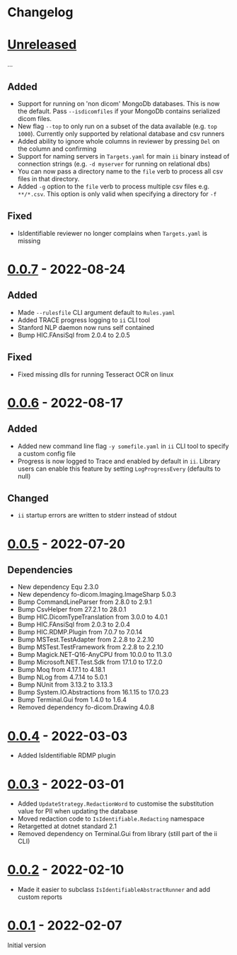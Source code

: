 # Changelog

# [Unreleased]

...

## Added

- Support for running on 'non dicom' MongoDb databases.  This is now the default.  Pass `--isdicomfiles` if your MongoDb contains serialized dicom files.
- New flag `--top` to only run on a subset of the data available (e.g. `top 1000`).  Currently only supported by relational database and csv runners
- Added ability to ignore whole columns in reviewer by pressing `Del` on the column and confirming
- Support for naming servers in `Targets.yaml` for main `ii` binary instead of connection strings (e.g. `-d myserver` for running on relational dbs)
- You can now pass a directory name to the `file` verb to process all csv files in that directory.
- Added `-g` option to the `file` verb to process multiple csv files e.g. `**/*.csv`.  This option is only valid when specifying a directory for `-f`


## Fixed

- IsIdentifiable reviewer no longer complains when `Targets.yaml` is missing

# [0.0.7] - 2022-08-24

## Added

- Made `--rulesfile` CLI argument default to `Rules.yaml`
- Added TRACE progress logging to `ii` CLI tool
- Stanford NLP daemon now runs self contained
- Bump HIC.FAnsiSql from 2.0.4 to 2.0.5

## Fixed

- Fixed missing dlls for running Tesseract OCR on linux

# [0.0.6] - 2022-08-17

## Added

- Added new command line flag `-y somefile.yaml` in `ii` CLI tool to specify a custom config file
- Progress is now logged to Trace and enabled by default in `ii`.  Library users can enable this feature by setting `LogProgressEvery` (defaults to null)

## Changed

- `ii` startup errors are written to stderr instead of stdout

# [0.0.5] - 2022-07-20

## Dependencies

- New dependency Equ 2.3.0
- New dependency fo-dicom.Imaging.ImageSharp 5.0.3
- Bump CommandLineParser from 2.8.0 to 2.9.1
- Bump CsvHelper from 27.2.1 to 28.0.1
- Bump HIC.DicomTypeTranslation from 3.0.0 to 4.0.1
- Bump HIC.FAnsiSql from 2.0.3 to 2.0.4
- Bump HIC.RDMP.Plugin from 7.0.7 to 7.0.14
- Bump MSTest.TestAdapter from 2.2.8 to 2.2.10
- Bump MSTest.TestFramework from 2.2.8 to 2.2.10
- Bump Magick.NET-Q16-AnyCPU from 10.0.0 to 11.3.0
- Bump Microsoft.NET.Test.Sdk from 17.1.0 to 17.2.0
- Bump Moq from 4.17.1 to 4.18.1
- Bump NLog from 4.7.14 to 5.0.1
- Bump NUnit from 3.13.2 to 3.13.3
- Bump System.IO.Abstractions from 16.1.15 to 17.0.23
- Bump Terminal.Gui from 1.4.0 to 1.6.4
- Removed dependency fo-dicom.Drawing 4.0.8

# [0.0.4] - 2022-03-03

- Added IsIdentifiable RDMP plugin

# [0.0.3] - 2022-03-01

- Added `UpdateStrategy.RedactionWord` to customise the substitution value for PII when updating the database
- Moved redaction code to `IsIdentifiable.Redacting` namespace
- Retargetted at dotnet standard 2.1
- Removed dependency on Terminal.Gui from library (still part of the ii CLI)

# [0.0.2] - 2022-02-10

- Made it easier to subclass `IsIdentifiableAbstractRunner` and add custom reports

# [0.0.1] - 2022-02-07

Initial version

[Unreleased]: https://github.com/SMI/IsIdentifiable/compare/v0.0.7..main
[0.0.7]: https://github.com/SMI/IsIdentifiable/compare/v0.0.6..v0.0.7
[0.0.6]: https://github.com/SMI/IsIdentifiable/compare/v0.0.5..v0.0.6
[0.0.5]: https://github.com/SMI/IsIdentifiable/compare/v0.0.4..v0.0.5
[0.0.4]: https://github.com/SMI/IsIdentifiable/compare/v0.0.3..v0.0.4
[0.0.3]: https://github.com/SMI/IsIdentifiable/compare/v0.0.2..v0.0.3
[0.0.2]: https://github.com/SMI/IsIdentifiable/releases/tag/v0.0.2
[0.0.1]: https://github.com/SMI/IsIdentifiable/releases/tag/v0.0.1